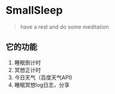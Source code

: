 # SmallSleep
> have a rest and do some meditation 
## 它的功能
1. 睡眠倒计时
2. 冥想正计时
3. 今日天气（百度天气API)
4. 睡眠冥想log日志，分享
